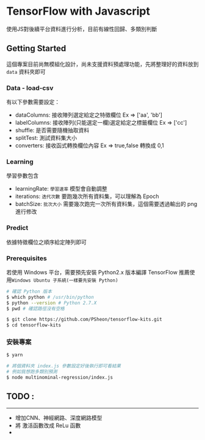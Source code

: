 # TensorFlow with Javascript

使用JS對後續平台資料進行分析，目前有線性回歸、多類別判斷

## Getting Started

這個專案目前尚無模組化設計，尚未支援資料預處理功能，先將整理好的資料放到 `data` 資料夾即可

### Data - load-csv
有以下參數需要設定：
  - dataColumns: 接收陣列選定給定之特徵欄位 Ex => ['aa', 'bb']
  - labelColumns: 接收陣列(只能選定一欄)選定給定之標籤欄位 Ex => ['cc']
  - shuffle: 是否需要隨機抽取資料
  - splitTest: 測試資料集大小
  - converters: 接收函式轉換欄位內容 Ex => true,false 轉換成 0,1 

### Learning 

學習參數包含
 - learningRate: `學習速率` 模型會自動調整
 - iterations: `迭代次數` 要跑幾次所有資料集，可以理解為 Epoch
 - batchSize: `批次大小` 需要幾次跑完一次所有資料集，這個需要透過輸出的 png 進行修改

### Predict

依據特徵欄位之順序給定陣列即可

### Prerequisites

若使用 Windows 平台，需要預先安裝 Python2.x 版本編譯 TensorFlow
推薦使用`Windows Ubuntu 子系統(一樣要先安裝 Python)`

```bash
# 確認 Python 版本
$ which python # /usr/bin/python
$ python --version # Python 2.7.X
$ pwd # 確認路徑沒有空格

$ git clone https://github.com/PSheon/tensorflow-kits.git
$ cd tensorflow-kits
```

### 安裝專案
```bash
$ yarn

# 將個資料夾 index.js 參數設定好後執行即可看結果
# 例如我想跑多類別預測
$ node multinominal-regression/index.js
```

## TODO :
--------------------------
- 增加CNN、神經網路、深度網路模型
- 將 激活函數改成 ReLu 函數
- 